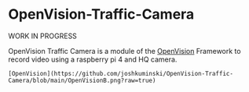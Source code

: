# OpenVision-Traffic-Camera

WORK IN PROGRESS

OpenVision Traffic Camera is a module of the [OpenVision](https://github.com/joshkuminski/OpenVision) Framework to record video using a raspberry pi 4 and HQ camera.

    [OpenVision](https://github.com/joshkuminski/OpenVision-Traffic-Camera/blob/main/OpenVisionB.png?raw=true)
